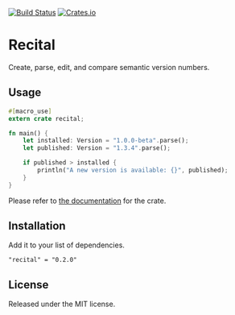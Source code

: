 [![Build Status](https://travis-ci.org/kherge/recital.svg?branch=master)](https://travis-ci.org/kherge/recital)
[![Crates.io](https://img.shields.io/crates/v/recital.svg)](https://crates.io/crates/recital)

Recital
=======

Create, parse, edit, and compare semantic version numbers.

Usage
-----

```rust
#[macro_use]
extern crate recital;

fn main() {
    let installed: Version = "1.0.0-beta".parse();
    let published: Version = "1.3.4".parse();

    if published > installed {
        println("A new version is available: {}", published);
    }
}
```

Please refer to [the documentation](https://kherge.github.io/recital/) for the crate.

Installation
------------

Add it to your list of dependencies.

    "recital" = "0.2.0"

License
-------

Released under the MIT license.

